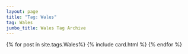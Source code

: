 ```yaml
---
layout: page
title: "Tag: Wales"
tag: Wales
jumbo_title: Wales Tag Archive
---
```


{% for post in site.tags.Wales%}
{% include card.html %}
{% endfor %}
